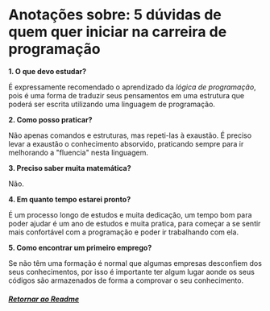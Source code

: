# Anotações sobre: 5 dúvidas de quem quer iniciar na carreira de programação

**1. O que devo estudar?**

É expressamente recomendado o aprendizado da _lógica de programação_, pois é uma forma de traduzir seus pensamentos em uma estrutura que poderá ser escrita utilizando uma linguagem de programação.

**2. Como posso praticar?**

Não apenas comandos e estruturas, mas repeti-las à exaustão. É preciso levar a exaustão o conhecimento absorvido, praticando sempre para ir melhorando a "fluencia" nesta linguagem.

**3. Preciso saber muita matemática?**

Não. 

**4. Em quanto tempo estarei pronto?**

É um processo longo de estudos e muita dedicação, um tempo bom para poder ajudar é um ano de estudos e muita pratica, para começar a se sentir mais confortável com a programação e poder ir trabalhando com ela.

**5. Como encontrar um primeiro emprego?**

Se não têm uma formação é normal que algumas empresas desconfiem dos seus conhecimentos, por isso é importante ter algum lugar aonde os seus códigos são armazenados de forma a comprovar o seu conhecimento.

##### [Retornar ao _Readme_](../README.md)